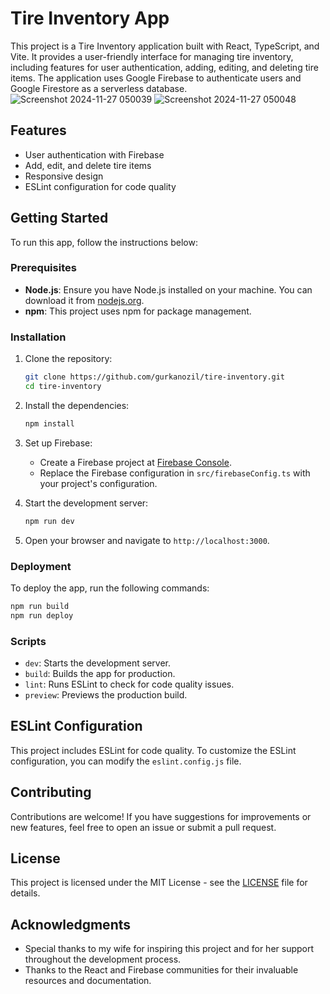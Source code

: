 # Tire Inventory App

This project is a Tire Inventory application built with React, TypeScript, and Vite. It provides a user-friendly interface for managing tire inventory, including features for user authentication, adding, editing, and deleting tire items. The application uses Google Firebase to authenticate users and Google Firestore as a serverless database.
![Screenshot 2024-11-27 050039](https://github.com/user-attachments/assets/d4924a39-db95-44af-b817-f18473b13361)
![Screenshot 2024-11-27 050048](https://github.com/user-attachments/assets/8112232d-f7c0-4ba1-8e6a-f38f25593fe0)

## Features

- User authentication with Firebase
- Add, edit, and delete tire items
- Responsive design
- ESLint configuration for code quality

## Getting Started

To run this app, follow the instructions below:

### Prerequisites

- **Node.js**: Ensure you have Node.js installed on your machine. You can download it from [nodejs.org](https://nodejs.org/).
- **npm**: This project uses npm for package management.

### Installation

1. Clone the repository:
   ```bash
   git clone https://github.com/gurkanozil/tire-inventory.git
   cd tire-inventory
   ```

2. Install the dependencies:
   ```bash
   npm install
   ```

3. Set up Firebase:
   - Create a Firebase project at [Firebase Console](https://console.firebase.google.com/).
   - Replace the Firebase configuration in `src/firebaseConfig.ts` with your project's configuration.

4. Start the development server:
   ```bash
   npm run dev
   ```

5. Open your browser and navigate to `http://localhost:3000`.

### Deployment

To deploy the app, run the following commands:

```bash
npm run build
npm run deploy
```

### Scripts

- `dev`: Starts the development server.
- `build`: Builds the app for production.
- `lint`: Runs ESLint to check for code quality issues.
- `preview`: Previews the production build.

## ESLint Configuration

This project includes ESLint for code quality. To customize the ESLint configuration, you can modify the `eslint.config.js` file.

## Contributing

Contributions are welcome! If you have suggestions for improvements or new features, feel free to open an issue or submit a pull request.

## License

This project is licensed under the MIT License - see the [LICENSE](LICENSE) file for details.

## Acknowledgments

- Special thanks to my wife for inspiring this project and for her support throughout the development process.
- Thanks to the React and Firebase communities for their invaluable resources and documentation.

